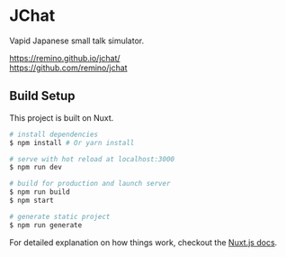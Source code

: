 # JChat

Vapid Japanese small talk simulator.

https://remino.github.io/jchat/  
https://github.com/remino/jchat

## Build Setup

This project is built on Nuxt.

``` bash
# install dependencies
$ npm install # Or yarn install

# serve with hot reload at localhost:3000
$ npm run dev

# build for production and launch server
$ npm run build
$ npm start

# generate static project
$ npm run generate
```

For detailed explanation on how things work, checkout the [Nuxt.js docs](https://github.com/nuxt/nuxt.js).

